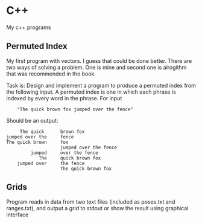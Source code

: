 # C++
My c++ programs

## Permuted Index
My first program with vectors. I guess that could be done better. There are two ways of solving a problem. One is mine and second one is alrogithm that was recommended in the book.

Task is:
Design and implement a program to produce a permuted index from the following input. A permuted index is one in which each phrase is indexed by every word in the phrase.
For input 

        "The quick brown fox jumped over the fence"
Should be an output:

         The quick      brown fox 
    jumped over the     fence
    The quick brown     fox 
                        jumped over the fence
             jumped     over the fence
                The     quick brown fox 
        jumped over     the fence
                        The quick brown fox

## Grids
Program reads in data from two text files (included as poses.txt and ranges.txt), and output a grid to stdout or show the result using graphical interface
